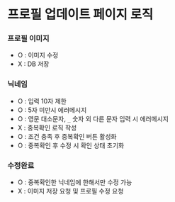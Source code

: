 # 프로필 업데이트 페이지 로직

### 프로필 이미지

- O : 이미지 수정
- X : DB 저장

### 닉네임

- O : 입력 10자 제한
- O : 5자 미만시 에러메시지
- O : 영문 대소문자, `_` 숫자 외 다른 문자 입력 시 에러메시지
- X : 중복확인 로직 작성
- O : 조건 충족 후 중복확인 버튼 활성화
- O : 중복확인 후 수정 시 확인 상태 초기화

### 수정완료

- O : 중복확인한 닉네임에 한해서만 수정 가능
- X : 이미지 저장 요청 및 프로필 수정 요청
